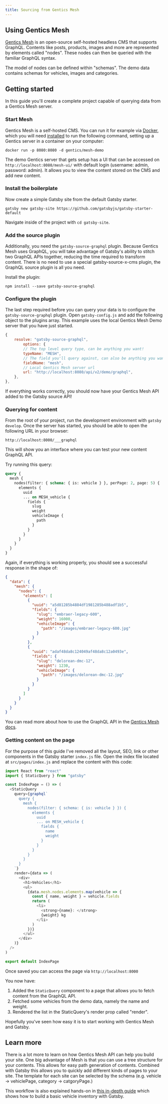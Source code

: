 ```yaml
---
title: Sourcing from Gentics Mesh
---
```


## Using Gentics Mesh

[Gentics Mesh](https://getmesh.io) is an open-source self-hosted headless CMS that supports GraphQL. Contents like posts, products, images and more are represented by elements called "nodes". These nodes can then be queried with the familiar GraphQL syntax.

The model of nodes can be defined within "schemas". The demo data contains schemas for vehicles, images and categories.

## Getting started

In this guide you'll create a complete project capable of querying data from a Gentics Mesh server.

### Start Mesh

Gentics Mesh is a self-hosted CMS. You can run it for example via [Docker](https://www.docker.com/), which you will need [installed](https://docs.docker.com/v17.09/engine/installation/) to run the following command, setting up a Gentics server in a container on your computer:

```shell
docker run -p 8080:8080 -d gentics/mesh-demo
```

The demo Gentics server that gets setup has a UI that can be accessed on `http://localhost:8080/mesh-ui/` with default login (username: admin, password: admin). It allows you to view the content stored on the CMS and add new content.

### Install the boilerplate

Now create a simple Gatsby site from the default Gatsby starter.

```shell
gatsby new gatsby-site https://github.com/gatsbyjs/gatsby-starter-default
```

Navigate inside of the project with `cd gatsby-site`.

### Add the source plugin

Additionally, you need the `gatsby-source-graphql` plugin. Because Gentics Mesh uses GraphQL, you will take advantage of Gatsby's ability to stitch two GraphQL APIs together, reducing the time required to transform content. There is no need to use a special gatsby-source-x-cms plugin, the GraphQL source plugin is all you need.

Install the plugin:

```shell
npm install --save gatsby-source-graphql
```

### Configure the plugin

The last step required before you can query your data is to configure the `gatsby-source-graphql` plugin. Open `gatsby-config.js` and add the following object to the plugins array.
This example uses the local Gentics Mesh Demo server that you have just started.

```javascript:title=gatsby-config.js
{
    resolve: "gatsby-source-graphql",
        options: {
        // The top level query type, can be anything you want!
        typeName: "MESH",
        // The field you'll query against, can also be anything you want.
        fieldName: "mesh",
        // Local Gentics Mesh server url
        url: "http://localhost:8080/api/v2/demo/graphql",
    },
},
```

If everything works correctly, you should now have your Gentics Mesh API added to the Gatsby source API!

### Querying for content

From the root of your project, run the development environment with `gatsby develop`. Once the server has started, you should be able to open the following URL in your browser:

`http://localhost:8000/___graphql`

This will show you an interface where you can test your new content GraphQL API.

Try running this query:

```graphql
query {
  mesh {
    nodes(filter: { schema: { is: vehicle } }, perPage: 2, page: 5) {
      elements {
        uuid
        ... on MESH_vehicle {
          fields {
            slug
            weight
            vehicleImage {
              path
            }
          }
        }
      }
    }
  }
}
```

Again, if everything is working properly, you should see a successful response in the shape of:

```json
{
  "data": {
    "mesh": {
      "nodes": {
        "elements": [
          {
            "uuid": "a5d81285b4884df1981285b488adf1b5",
            "fields": {
              "slug": "embraer-legacy-600",
              "weight": 16000,
              "vehicleImage": {
                "path": "/images/embraer-legacy-600.jpg"
              }
            }
          },
          {
            "uuid": "adaf48da8c124049af48da8c12a0493e",
            "fields": {
              "slug": "delorean-dmc-12",
              "weight": 1230,
              "vehicleImage": {
                "path": "/images/delorean-dmc-12.jpg"
              }
            }
          }
        ]
      }
    }
  }
}
```

You can read more about how to use the GraphQL API in the [Gentics Mesh docs](https://getmesh.io/docs/graphql/).

### Getting content on the page

For the purpose of this guide I've removed all the layout, SEO, link or other components in the Gatsby starter `index.js` file. Open the index file located at `src/pages/index.js` and replace the content with this code:

```jsx:title=src/pages/index.js
import React from "react"
import { StaticQuery } from "gatsby"

const IndexPage = () => (
  <StaticQuery
    query={graphql`
      query {
        mesh {
          nodes(filter: { schema: { is: vehicle } }) {
            elements {
              uuid
              ... on MESH_vehicle {
                fields {
                  name
                  weight
                }
              }
            }
          }
        }
      }
    `}
    render={data => (
      <div>
        <h1>Vehicles</h1>
        <ul>
          {data.mesh.nodes.elements.map(vehicle => {
            const { name, weight } = vehicle.fields
            return (
              <li>
                <strong>{name}: </strong>
                {weight} kg
              </li>
            )
          })}
        </ul>
      </div>
    )}
  />
)

export default IndexPage
```

Once saved you can access the page via `http://localhost:8000`

You now have:

1. Added the `StaticQuery` component to a page that allows you to fetch content from the GraphQL API.
2. Fetched some vehicles from the demo data, namely the name and weight.
3. Rendered the list in the StaticQuery's render prop called "render".

Hopefully you've seen how easy it is to start working with Gentics Mesh and Gatsby.

## Learn more

There is a lot more to learn on how Gentics Mesh API can help you build your site.
One big advantage of Mesh is that you can use a tree structure for your contents. This allows for easy path generation of contents. Combined with Gatsby this allows you to quickly add different kinds of pages to your site. The template for each site can be selected by the schema (e.g. vehicle → vehiclePage, category → catgoryPage.)

This workflow is also explained hands-on in [this in-depth guide](https://getmesh.io/blog/gentics-mesh-gatsby/) which shows how to build a basic vehicle inventory with Gatsby.

